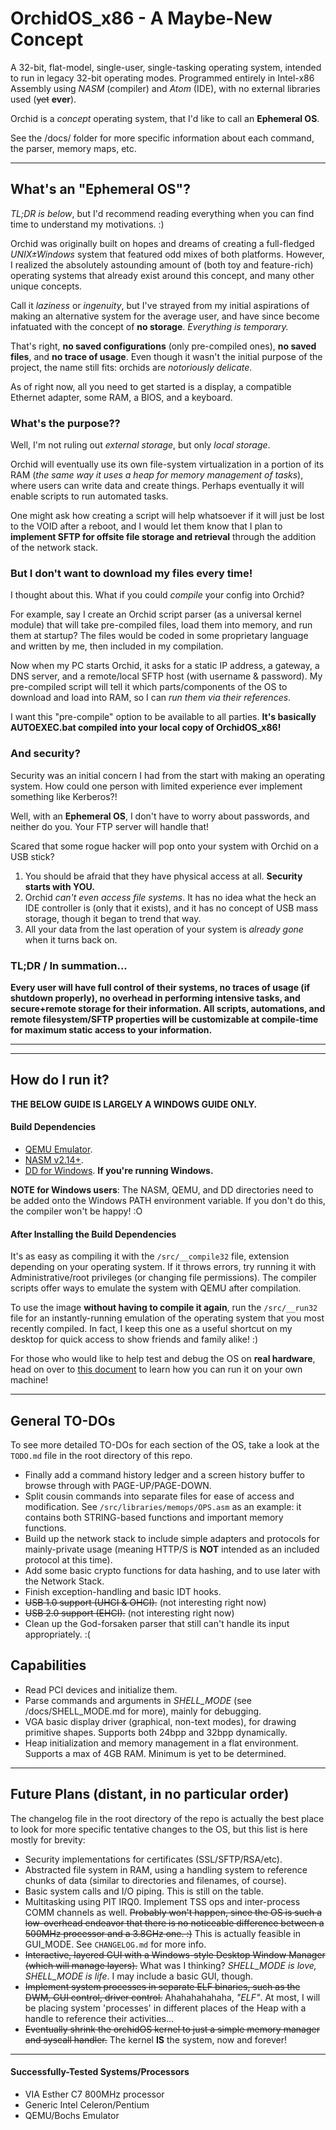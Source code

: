 # OrchidOS_x86 - A Maybe-New Concept
A 32-bit, flat-model, single-user, single-tasking operating system, intended to run in legacy 32-bit operating modes.
Programmed entirely in Intel-x86 Assembly using _NASM_ (compiler) and _Atom_ (IDE), with no external libraries used (~~yet~~ **ever**).

Orchid is a _concept_ operating system, that I'd like to call an **Ephemeral OS**.

See the /docs/ folder for more specific information about each command, the parser, memory maps, etc.

---

## What's an "Ephemeral OS"?
_TL;DR is below_, but I'd recommend reading everything when you can find time to understand my motivations. :)

Orchid was originally built on hopes and dreams of creating a full-fledged _UNIX±Windows_ system that featured odd mixes of both platforms. However, I realized the absolutely astounding amount of (both toy and feature-rich) operating systems that already exist around this concept, and many other unique concepts.

Call it _laziness_ or _ingenuity_, but I've strayed from my initial aspirations of making an alternative system for the average user, and have since become infatuated with the concept of **no storage**. _Everything is temporary._

That's right, **no saved configurations** (only pre-compiled ones), **no saved files**, and **no trace of usage**. Even though it wasn't the initial purpose of the project, the name still fits: orchids are _notoriously delicate_.

As of right now, all you need to get started is a display, a compatible Ethernet adapter, some RAM, a BIOS, and a keyboard.

### What's the purpose??
Well, I'm not ruling out _external storage_, but only _local storage_.

Orchid will eventually use its own file-system virtualization in a portion of its RAM (_the same way it uses a heap for memory management of tasks_), where users can write data and create things. Perhaps eventually it will enable scripts to run automated tasks.

One might ask how creating a script will help whatsoever if it will just be lost to the VOID after a reboot, and I would let them know that I plan to **implement SFTP for offsite file storage and retrieval** through the addition of the network stack.

### But I don't want to download my files every time!
I thought about this. What if you could _compile_ your config into Orchid?

For example, say I create an Orchid script parser (as a universal kernel module) that will take pre-compiled files, load them into memory, and run them at startup? The files would be coded in some proprietary language and written by me, then included in my compilation.

Now when my PC starts Orchid, it asks for a static IP address, a gateway, a DNS server, and a remote/local SFTP host (with username & password). My pre-compiled script will tell it which parts/components of the OS to download and load into RAM, so I can _run them via their references_.

I want this "pre-compile" option to be available to all parties. **It's basically AUTOEXEC.bat compiled into your local copy of OrchidOS_x86!**

### And security?
Security was an initial concern I had from the start with making an operating system. How could one person with limited experience ever implement something like Kerberos?!

Well, with an **Ephemeral OS**, I don't have to worry about passwords, and neither do you. Your FTP server will handle that!

Scared that some rogue hacker will pop onto your system with Orchid on a USB stick?
1. You should be afraid that they have physical access at all. **Security starts with YOU.**
2. Orchid _can't even access file systems_. It has no idea what the heck an IDE controller is (only that it exists), and it has no concept of USB mass storage, though it began to trend that way.
3. All your data from the last operation of your system is _already gone_ when it turns back on.

### TL;DR / In summation...
**Every user will have full control of their systems, no traces of usage (if shutdown properly), no overhead in performing intensive tasks, and secure+remote storage for their information. All scripts, automations, and remote filesystem/SFTP properties will be customizable at compile-time for maximum static access to your information.**

---

---

## How do I run it?
**THE BELOW GUIDE IS LARGELY A WINDOWS GUIDE ONLY.**

#### Build Dependencies
- [QEMU Emulator](https://qemu.weilnetz.de/).
- [NASM v2.14+](http://www.nasm.us/pub/nasm/releasebuilds/2.14rc0/).
- [DD for Windows](http://www.chrysocome.net/dd). **If you're running Windows.**

**NOTE for Windows users**: The NASM, QEMU, and DD directories need to be added onto the Windows PATH environment variable. If you don't do this, the compiler won't be happy! :O

#### After Installing the Build Dependencies
It's as easy as compiling it with the `/src/__compile32` file, extension depending on your operating system. If it throws errors, try running it with Administrative/root privileges (or changing file permissions). The compiler scripts offer ways to emulate the system with QEMU after compilation.

To use the image **without having to compile it again**, run the `/src/__run32` file for an instantly-running emulation of the operating system that you most recently compiled. In fact, I keep this one as a useful shortcut on my desktop for quick access to show friends and family alike! :)

For those who would like to help test and debug the OS on **real hardware**, head on over to [this document](https://github.com/ZacharyPuhl/OrchidOS_x86/blob/master/docs/BUILD_AND_RUN.md) to learn how you can run it on your own machine!

---

## General TO-DOs
To see more detailed TO-DOs for each section of the OS, take a look at the `TODO.md` file in the root directory of this repo.
- Finally add a command history ledger and a screen history buffer to browse through with PAGE-UP/PAGE-DOWN.
- Split cousin commands into separate files for ease of access and modification. See `/src/libraries/memops/OPS.asm` as an example: it contains both STRING-based functions and important memory functions.
- Build up the network stack to include simple adapters and protocols for mainly-private usage (meaning HTTP/S is **NOT** intended as an included protocol at this time).
- Add some basic crypto functions for data hashing, and to use later with the Network Stack.
- Finish exception-handling and basic IDT hooks.
- ~~USB 1.0 support (UHCI & OHCI).~~ (not interesting right now)
- ~~USB 2.0 support (EHCI).~~ (not interesting right now)
- Clean up the God-forsaken parser that still can't handle its input appropriately. :(



## Capabilities
- Read PCI devices and initialize them.
- Parse commands and arguments in _SHELL_MODE_ (see /docs/SHELL_MODE.md for more), mainly for debugging.
- VGA basic display driver (graphical, non-text modes), for drawing primitive shapes. Supports both 24bpp and 32bpp dynamically.
- Heap initialization and memory management in a flat environment. Supports a max of 4GB RAM. Minimum is yet to be determined.

---

## Future Plans (distant, in no particular order)
The changelog file in the root directory of the repo is actually the best place to look for more specific tentative changes to the OS, but this list is here mostly for brevity:
- Security implementations for certificates (SSL/SFTP/RSA/etc).
- Abstracted file system in RAM, using a handling system to reference chunks of data (similar to directories and filenames, of course).
- Basic system calls and I/O piping. This is still on the table.
- Multitasking using PIT IRQ0. Implement TSS ops and inter-process COMM channels as well. ~~Probably won't happen, since the OS is such a low-overhead endeavor that there is no noticeable difference between a 500MHz processor and a 3.8GHz one. :)~~ This is actually feasible in GUI_MODE. See `CHANGELOG.md` for more info.
- ~~Interactive, layered GUI with a Windows-style Desktop Window Manager (which will manage layers).~~ What was I thinking? _SHELL_MODE is love, SHELL_MODE is life_. I may include a basic GUI, though.
- ~~Implement system processes in separate ELF binaries, such as the DWM, GUI control, driver control.~~ Ahahahahahaha, _"ELF"_. At most, I will be placing system 'processes' in different places of the Heap with a handle to reference their activities...
- ~~Eventually shrink the orchidOS kernel to just a simple memory manager and syscall handler.~~ The kernel **IS** the system, now and forever!

---

#### Successfully-Tested Systems/Processors
- VIA Esther C7 800MHz processor
- Generic Intel Celeron/Pentium
- QEMU/Bochs Emulator
